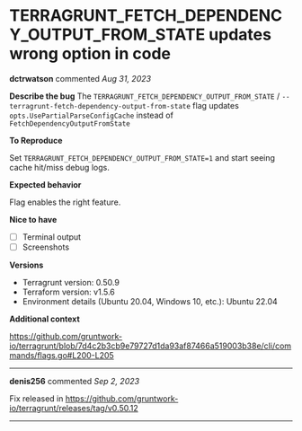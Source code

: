 # TERRAGRUNT_FETCH_DEPENDENCY_OUTPUT_FROM_STATE updates wrong option in code

**dctrwatson** commented *Aug 31, 2023*

**Describe the bug**
The `TERRAGRUNT_FETCH_DEPENDENCY_OUTPUT_FROM_STATE` / `--terragrunt-fetch-dependency-output-from-state` flag updates `opts.UsePartialParseConfigCache` instead of `FetchDependencyOutputFromState`

**To Reproduce**

Set `TERRAGRUNT_FETCH_DEPENDENCY_OUTPUT_FROM_STATE=1` and start seeing cache hit/miss debug logs.

**Expected behavior**

Flag enables the right feature.

**Nice to have**
- [ ] Terminal output
- [ ] Screenshots

**Versions**
- Terragrunt version: 0.50.9
- Terraform version: v1.5.6
- Environment details (Ubuntu 20.04, Windows 10, etc.): Ubuntu 22.04

**Additional context**

https://github.com/gruntwork-io/terragrunt/blob/7d4c2b3cb9e79727d1da93af87466a519003b38e/cli/commands/flags.go#L200-L205
<br />
***


**denis256** commented *Sep 2, 2023*

Fix released in https://github.com/gruntwork-io/terragrunt/releases/tag/v0.50.12
***

